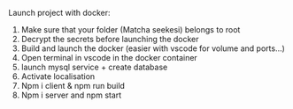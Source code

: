 Launch project with docker:
1. Make sure that your folder (Matcha seekesi) belongs to root
2. Decrypt the secrets before launching the docker
3. Build and launch the docker (easier with vscode for volume and ports...)
4. Open terminal in vscode in the docker container
5. launch mysql service + create database
6. Activate localisation
7. Npm i client & npm run build
8. Npm i server and npm start
